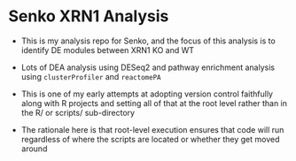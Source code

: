 
# Senko XRN1 Analysis

* This is my analysis repo for Senko, and the focus of this analysis is to identify DE modules between XRN1 KO and WT

* Lots of DEA analysis using DESeq2 and pathway enrichment analysis using `clusterProfiler` and `reactomePA`

* This is one of my early attempts at adopting version control faithfully along with R projects and setting all of that at the root level rather than in the R/ or scripts/ sub-directory

* The rationale here is that root-level execution ensures that code will run regardless of where the scripts are located or whether they get moved around